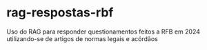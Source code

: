 # rag-respostas-rbf
Uso do RAG para responder questionamentos feitos a RFB em 2024 utilizando-se de artigos de normas legais e acórdãos
